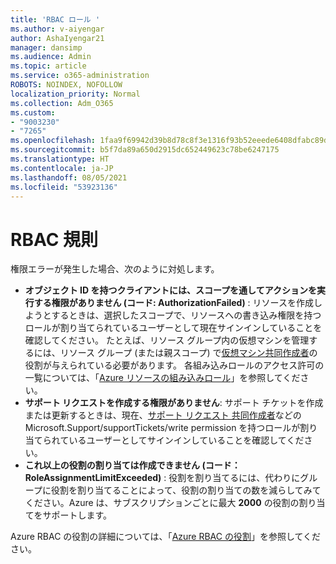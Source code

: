 ```yaml
---
title: 'RBAC ロール '
ms.author: v-aiyengar
author: AshaIyengar21
manager: dansimp
ms.audience: Admin
ms.topic: article
ms.service: o365-administration
ROBOTS: NOINDEX, NOFOLLOW
localization_priority: Normal
ms.collection: Adm_O365
ms.custom:
- "9003230"
- "7265"
ms.openlocfilehash: 1faa9f69942d39b8d78c8f3e1316f93b52eeede6408dfabc89d0f7fe38b86fb3
ms.sourcegitcommit: b5f7da89a650d2915dc652449623c78be6247175
ms.translationtype: HT
ms.contentlocale: ja-JP
ms.lasthandoff: 08/05/2021
ms.locfileid: "53923136"
---
```

# <a name="rbac-rules"></a>RBAC 規則

権限エラーが発生した場合、次のように対処します。 

- **オブジェクト ID を持つクライアントには、スコープを通してアクションを実行する権限がありません (コード: AuthorizationFailed)** : リソースを作成しようとするときは、選択したスコープで、リソースへの書き込み権限を持つロールが割り当てられているユーザーとして現在サインインしていることを確認してください。 たとえば、リソース グループ内の仮想マシンを管理するには、リソース グループ (または親スコープ) で[仮想マシン共同作成者](https://docs.microsoft.com/azure/role-based-access-control/built-in-roles?WT.mc_id=Portal-Microsoft_Azure_Support#virtual-machine-contributor)の役割が与えられている必要があります。 各組み込みロールのアクセス許可の一覧については、「[Azure リソースの組み込みロール](https://docs.microsoft.com/azure/role-based-access-control/built-in-roles?WT.mc_id=Portal-Microsoft_Azure_Support)」を参照してください。
- **サポート リクエストを作成する権限がありません**: サポート チケットを作成または更新するときは、現在、[サポート リクエスト 共同作成者](https://docs.microsoft.com/azure/role-based-access-control/built-in-roles?WT.mc_id=Portal-Microsoft_Azure_Support#support-request-contributor)などの Microsoft.Support/supportTickets/write permission を持つロールが割り当てられているユーザーとしてサインインしていることを確認してください。
- **これ以上の役割の割り当ては作成できません (コード：RoleAssignmentLimitExceeded)** : 役割を割り当てるには、代わりにグループに役割を割り当てることによって、役割の割り当ての数を減らしてみてください。Azure は、サブスクリプションごとに最大 **2000** の役割の割り当てをサポートします。

Azure RBAC の役割の詳細については、「[Azure RBAC の役割](https://docs.microsoft.com/azure/role-based-access-control/role-assignments-portal?WT.mc_id=Portal-Microsoft_Azure_Support)」を参照してください。
